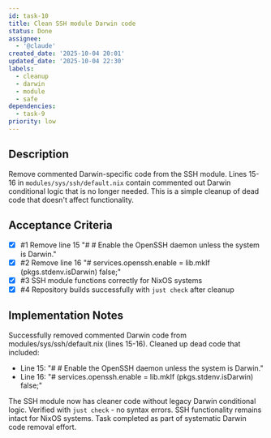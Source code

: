 ```yaml
---
id: task-10
title: Clean SSH module Darwin code
status: Done
assignee:
  - '@claude'
created_date: '2025-10-04 20:01'
updated_date: '2025-10-04 22:30'
labels:
  - cleanup
  - darwin
  - module
  - safe
dependencies:
  - task-9
priority: low
---
```


## Description

<!-- SECTION:DESCRIPTION:BEGIN -->
Remove commented Darwin-specific code from the SSH module. Lines 15-16 in `modules/sys/ssh/default.nix` contain commented out Darwin conditional logic that is no longer needed. This is a simple cleanup of dead code that doesn't affect functionality.
<!-- SECTION:DESCRIPTION:END -->

## Acceptance Criteria
<!-- AC:BEGIN -->
- [x] #1 Remove line 15 "# # Enable the OpenSSH daemon unless the system is Darwin."
- [x] #2 Remove line 16 "# services.openssh.enable = lib.mkIf (pkgs.stdenv.isDarwin) false;"
- [x] #3 SSH module functions correctly for NixOS systems
- [x] #4 Repository builds successfully with `just check` after cleanup
<!-- AC:END -->

## Implementation Notes

<!-- SECTION:NOTES:BEGIN -->
Successfully removed commented Darwin code from modules/sys/ssh/default.nix (lines 15-16). Cleaned up dead code that included:
- Line 15: "# # Enable the OpenSSH daemon unless the system is Darwin."
- Line 16: "# services.openssh.enable = lib.mkIf (pkgs.stdenv.isDarwin) false;"

The SSH module now has cleaner code without legacy Darwin conditional logic. Verified with `just check` - no syntax errors. SSH functionality remains intact for NixOS systems. Task completed as part of systematic Darwin code removal effort.
<!-- SECTION:NOTES:END -->